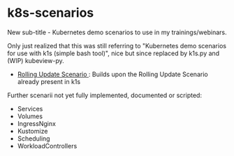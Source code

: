 # k8s-scenarios

New sub-title - Kubernetes demo scenarios to use in my trainings/webinars.

Only just realized that this was still referring to "Kubernetes demo scenarios for use with k1s (simple bash tool)", nice but since replaced by k1s.py and (WIP) kubeview-py.

- <a href="RollingUpdateScenario"> Rolling Update Scenario </a>: Builds upon the Rolling Update Scenario already present in k1s

Further scenarii not yet fully implemented, documented or scripted:
- Services
- Volumes
- IngressNginx
- Kustomize
- Scheduling
- WorkloadControllers

